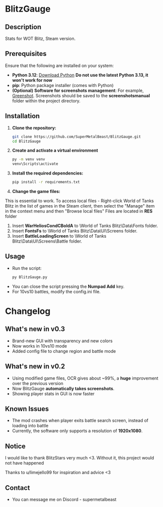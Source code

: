 # BlitzGauge

## Description
Stats for WOT Blitz, Steam version.

## Prerequisites
Ensure that the following are installed on your system:

- **Python 3.12**: [Download Python](https://www.python.org/downloads/) **Do not use the latest Python 3.13, it won't work for now**
- **pip**: Python package installer (comes with Python)
- **(Optional)** **Software for screenshots management**: For example, [Greenshot](https://getgreenshot.org). Screenshots should be saved to the **screenshotsmanual** folder within the project directory.

## Installation

1. **Clone the repository:**

   ```bash
   git clone https://github.com/SuperMetalBeast/BlitzGauge.git
   cd BlitzGauge
2. **Create and activate a virtual environment**
    ```bash
    py -m venv venv
    venv\Scripts\activate
3. **Install the required dependencies:**
    ```bash
    pip install -r requirements.txt
4. **Change the game files:**

This is essential to work. To access local files - Right-click World of Tanks Blitz in the list of games in the Steam client, then select the "Manage" item in the context menu and then "Browse local files"
Files are located in **RES** folder
   1. Insert **WarHeliosCondCBoldA** to \World of Tanks Blitz\Data\Fonts folder.
   2. Insert **FontsFs** to \World of Tanks Blitz\Data\UI\Screens folder.
   3. Insert **BattleLoadingScreen** to \World of Tanks Blitz\Data\UI\Screens\Battle folder.
    
## Usage

- Run the script:
   ```bash
   py BlitzGauge.py
- You can close the script pressing the **Numpad Add** key.
- For 10vs10 battles, modify the config.ini file.


# Changelog 

## What's new in v0.3

- Brand-new GUI with transparency and new colors
- Now works in 10vs10 mode
- Added config file to change region and battle mode


## What's new in v0.2

- Using modified game files, OCR gives about ~99%, a **huge** improvement over the previous version  
- Now BlitzGauge **automatically takes screenshots**. 
- Showing player stats in GUI is now faster



## Known Issues

- The mod crashes when player exits battle search screen, instead of loading into battle
- Currently, the software only supports a resolution of **1920x1080**.



## Notice

I would like to thank BlitzStars very much <3. Without it, this project would not have happened 

Thanks to u/limejello99 for inspiration and advice <3

## Contact

- You can message me on Discord - supermetalbeast
    
